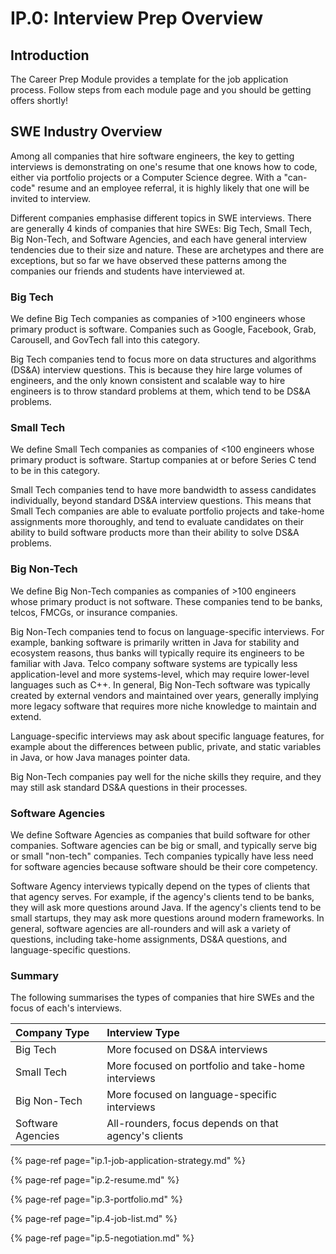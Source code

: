 # IP.0: Interview Prep Overview

## Introduction

The Career Prep Module provides a template for the job application process. Follow steps from each module page and you should be getting offers shortly!

## SWE Industry Overview

Among all companies that hire software engineers, the key to getting interviews is demonstrating on one's resume that one knows how to code, either via portfolio projects or a Computer Science degree. With a "can-code" resume and an employee referral, it is highly likely that one will be invited to interview.

Different companies emphasise different topics in SWE interviews. There are generally 4 kinds of companies that hire SWEs: Big Tech, Small Tech, Big Non-Tech, and Software Agencies, and each have general interview tendencies due to their size and nature. These are archetypes and there are exceptions, but so far we have observed these patterns among the companies our friends and students have interviewed at.

### Big Tech

We define Big Tech companies as companies of &gt;100 engineers whose primary product is software. Companies such as Google, Facebook, Grab, Carousell, and GovTech fall into this category.

Big Tech companies tend to focus more on data structures and algorithms \(DS&A\) interview questions. This is because they hire large volumes of engineers, and the only known consistent and scalable way to hire engineers is to throw standard problems at them, which tend to be DS&A problems. 

### Small Tech

We define Small Tech companies as companies of &lt;100 engineers whose primary product is software. Startup companies at or before Series C tend to be in this category.

Small Tech companies tend to have more bandwidth to assess candidates individually, beyond standard DS&A interview questions. This means that Small Tech companies are able to evaluate portfolio projects and take-home assignments more thoroughly, and tend to evaluate candidates on their ability to build software products more than their ability to solve DS&A problems. 

### Big Non-Tech

We define Big Non-Tech companies as companies of &gt;100 engineers whose primary product is not software. These companies tend to be banks, telcos, FMCGs, or insurance companies. 

Big Non-Tech companies tend to focus on language-specific interviews. For example, banking software is primarily written in Java for stability and ecosystem reasons, thus banks will typically require its engineers to be familiar with Java. Telco company software systems are typically less application-level and more systems-level, which may require lower-level languages such as C++. In general, Big Non-Tech software was typically created by external vendors and maintained over years, generally implying more legacy software that requires more niche knowledge to maintain and extend.

Language-specific interviews may ask about specific language features, for example about the differences between public, private, and static variables in Java, or how Java manages pointer data. 

Big Non-Tech companies pay well for the niche skills they require, and they may still ask standard DS&A questions in their processes.

### Software Agencies

We define Software Agencies as companies that build software for other companies. Software agencies can be big or small, and typically serve big or small "non-tech" companies. Tech companies typically have less need for software agencies because software should be their core competency. 

Software Agency interviews typically depend on the types of clients that that agency serves. For example, if the agency's clients tend to be banks, they will ask more questions around Java. If the agency's clients tend to be small startups, they may ask more questions around modern frameworks. In general, software agencies are all-rounders and will ask a variety of questions, including take-home assignments, DS&A questions, and language-specific questions.

### Summary

The following summarises the types of companies that hire SWEs and the focus of each's interviews.

| Company Type | Interview Type |
| :--- | :--- |
| Big Tech | More focused on DS&A interviews |
| Small Tech | More focused on portfolio and take-home interviews |
| Big Non-Tech | More focused on language-specific interviews |
| Software Agencies | All-rounders, focus depends on that agency's clients |

{% page-ref page="ip.1-job-application-strategy.md" %}

{% page-ref page="ip.2-resume.md" %}

{% page-ref page="ip.3-portfolio.md" %}

{% page-ref page="ip.4-job-list.md" %}

{% page-ref page="ip.5-negotiation.md" %}



